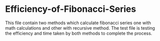 # Efficiency-of-Fibonacci-Series

This file contain two methods which calculate fibonacci series one with math calculations and other with recursive method. The test file is testing the efficiency and time taken by both methods to complete the process.
